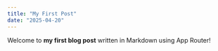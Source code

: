 ```yaml
---
title: "My First Post"
date: "2025-04-20"
---
```


Welcome to **my first blog post** written in Markdown using App Router!
